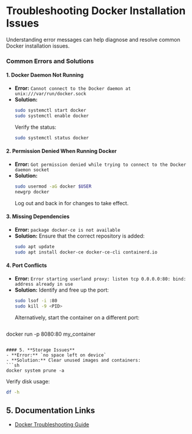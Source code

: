 
# Troubleshooting Docker Installation Issues
Understanding error messages can help diagnose and resolve common Docker installation issues.

### Common Errors and Solutions
#### 1. **Docker Daemon Not Running**
- **Error:** `Cannot connect to the Docker daemon at unix:///var/run/docker.sock`
- **Solution:**
  ```sh
  sudo systemctl start docker
  sudo systemctl enable docker
  ```
  Verify the status:
  ```sh
  sudo systemctl status docker
  ```

#### 2. **Permission Denied When Running Docker**
- **Error:** `Got permission denied while trying to connect to the Docker daemon socket`
- **Solution:**
  ```sh
  sudo usermod -aG docker $USER
  newgrp docker
  ```
  Log out and back in for changes to take effect.

#### 3. **Missing Dependencies**
- **Error:** `package docker-ce is not available`
- **Solution:** Ensure that the correct repository is added:
  ```sh
  sudo apt update
  sudo apt install docker-ce docker-ce-cli containerd.io
  ```

#### 4. **Port Conflicts**
- **Error:** `Error starting userland proxy: listen tcp 0.0.0.0:80: bind: address already in use`
- **Solution:** Identify and free up the port:
  ```sh
  sudo lsof -i :80
  sudo kill -9 <PID>
  ```
  Alternatively, start the container on a different port:
  ```sh
docker run -p 8080:80 my_container
  ```

#### 5. **Storage Issues**
- **Error:** `no space left on device`
- **Solution:** Clear unused images and containers:
  ```sh
  docker system prune -a
  ```
  Verify disk usage:
  ```sh
  df -h
  ```

## 5. Documentation Links
- [Docker Troubleshooting Guide](https://docs.docker.com/config/daemon/systemd/)
